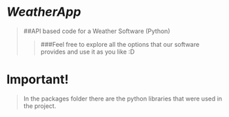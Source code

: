 # ***WeatherApp***
>##API based code for a Weather Software (Python)
>>###Feel free to explore all the options that our software provides and use it as you like :D

# **Important!**
> In the packages folder there are the python libraries that were used in the project.
